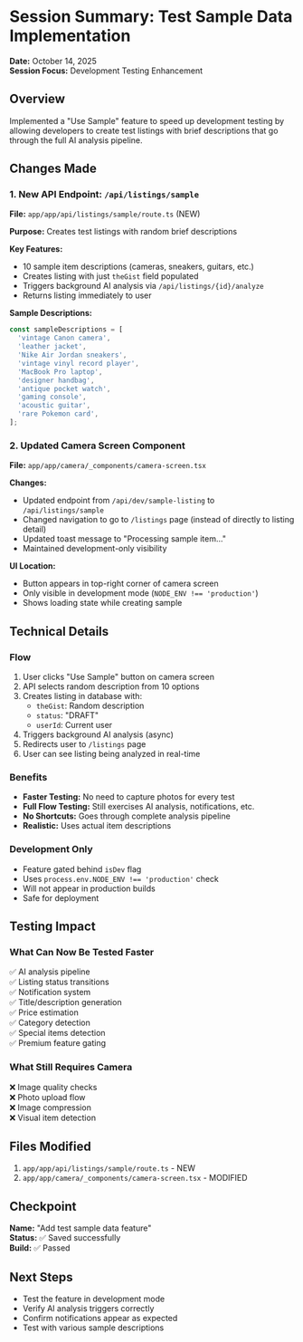 
# Session Summary: Test Sample Data Implementation
**Date:** October 14, 2025  
**Session Focus:** Development Testing Enhancement

## Overview
Implemented a "Use Sample" feature to speed up development testing by allowing developers to create test listings with brief descriptions that go through the full AI analysis pipeline.

## Changes Made

### 1. New API Endpoint: `/api/listings/sample`
**File:** `app/app/api/listings/sample/route.ts` (NEW)

**Purpose:** Creates test listings with random brief descriptions

**Key Features:**
- 10 sample item descriptions (cameras, sneakers, guitars, etc.)
- Creates listing with just `theGist` field populated
- Triggers background AI analysis via `/api/listings/{id}/analyze`
- Returns listing immediately to user

**Sample Descriptions:**
```typescript
const sampleDescriptions = [
  'vintage Canon camera',
  'leather jacket',
  'Nike Air Jordan sneakers',
  'vintage vinyl record player',
  'MacBook Pro laptop',
  'designer handbag',
  'antique pocket watch',
  'gaming console',
  'acoustic guitar',
  'rare Pokemon card',
];
```

### 2. Updated Camera Screen Component
**File:** `app/app/camera/_components/camera-screen.tsx`

**Changes:**
- Updated endpoint from `/api/dev/sample-listing` to `/api/listings/sample`
- Changed navigation to go to `/listings` page (instead of directly to listing detail)
- Updated toast message to "Processing sample item..."
- Maintained development-only visibility

**UI Location:**
- Button appears in top-right corner of camera screen
- Only visible in development mode (`NODE_ENV !== 'production'`)
- Shows loading state while creating sample

## Technical Details

### Flow
1. User clicks "Use Sample" button on camera screen
2. API selects random description from 10 options
3. Creates listing in database with:
   - `theGist`: Random description
   - `status`: "DRAFT"
   - `userId`: Current user
4. Triggers background AI analysis (async)
5. Redirects user to `/listings` page
6. User can see listing being analyzed in real-time

### Benefits
- **Faster Testing:** No need to capture photos for every test
- **Full Flow Testing:** Still exercises AI analysis, notifications, etc.
- **No Shortcuts:** Goes through complete analysis pipeline
- **Realistic:** Uses actual item descriptions

### Development Only
- Feature gated behind `isDev` flag
- Uses `process.env.NODE_ENV !== 'production'` check
- Will not appear in production builds
- Safe for deployment

## Testing Impact

### What Can Now Be Tested Faster
✅ AI analysis pipeline  
✅ Listing status transitions  
✅ Notification system  
✅ Title/description generation  
✅ Price estimation  
✅ Category detection  
✅ Special items detection  
✅ Premium feature gating  

### What Still Requires Camera
❌ Image quality checks  
❌ Photo upload flow  
❌ Image compression  
❌ Visual item detection  

## Files Modified
1. `app/app/api/listings/sample/route.ts` - NEW
2. `app/app/camera/_components/camera-screen.tsx` - MODIFIED

## Checkpoint
**Name:** "Add test sample data feature"  
**Status:** ✅ Saved successfully  
**Build:** ✅ Passed  

## Next Steps
- Test the feature in development mode
- Verify AI analysis triggers correctly
- Confirm notifications appear as expected
- Test with various sample descriptions

